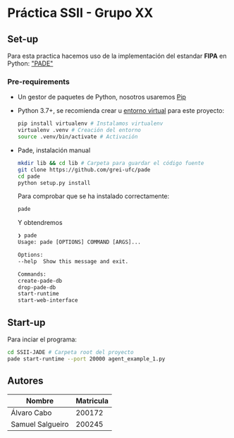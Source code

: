# Práctica SSII - Grupo XX

## Set-up

Para esta practica hacemos uso de la implementación del estandar **FIPA** en Python: ["PADE"](https://pade.readthedocs.io/en/latest/)

### Pre-requirements

- Un gestor de paquetes de Python, nosotros
  usaremos [Pip](https://pypi.org/project/pip/)

- Python 3.7+, se recomienda crear u [entorno virtual](https://docs.python.org/3/library/venv.html) para este proyecto:

  ```bash
  pip install virtualenv # Instalamos virtualenv
  virtualenv .venv # Creación del entorno
  source .venv/bin/activate # Activación
  ```

- Pade, instalación manual

  ```bash
  mkdir lib && cd lib # Carpeta para guardar el código fuente
  git clone https://github.com/grei-ufc/pade
  cd pade
  python setup.py install
  ```

  Para comprobar que se ha instalado correctamente:

  ```bash
  pade
  ```

  Y obtendremos

  ```txt
  ❯ pade
  Usage: pade [OPTIONS] COMMAND [ARGS]...

  Options:
  --help  Show this message and exit.

  Commands:
  create-pade-db
  drop-pade-db
  start-runtime
  start-web-interface
  ```

## Start-up

Para inciar el programa:

```bash
cd SSII-JADE # Carpeta root del proyecto
pade start-runtime --port 20000 agent_example_1.py
```

## Autores

| Nombre           | Matricula |
| ---------------- | --------- |
| Álvaro Cabo      | 200172    |
| Samuel Salgueiro | 200245    |
